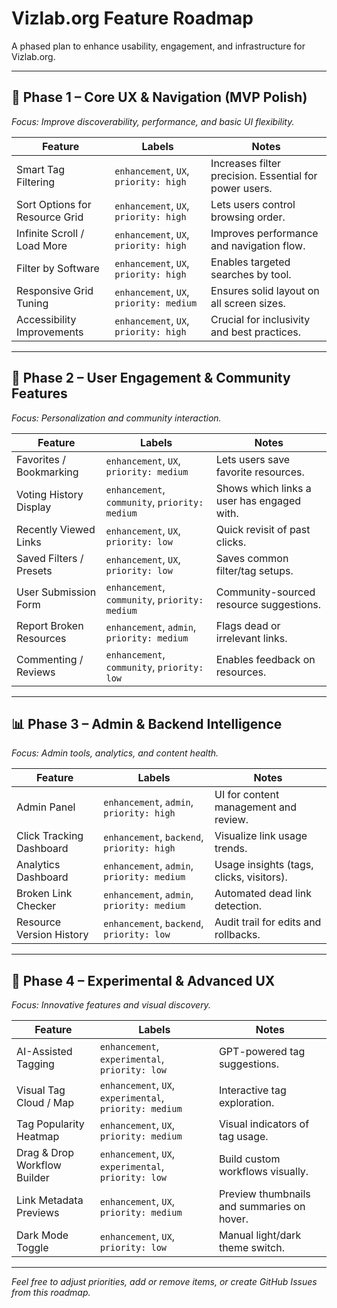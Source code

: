 # Vizlab.org Feature Roadmap

A phased plan to enhance usability, engagement, and infrastructure for Vizlab.org.

---

## 🚀 Phase 1 – Core UX & Navigation (MVP Polish)
*Focus: Improve discoverability, performance, and basic UI flexibility.*

| Feature                       | Labels                          | Notes                                        |
|-------------------------------|---------------------------------|----------------------------------------------|
| Smart Tag Filtering           | `enhancement`, `UX`, `priority: high`   | Increases filter precision. Essential for power users. |
| Sort Options for Resource Grid| `enhancement`, `UX`, `priority: high`   | Lets users control browsing order.          |
| Infinite Scroll / Load More   | `enhancement`, `UX`, `priority: high`   | Improves performance and navigation flow.    |
| Filter by Software            | `enhancement`, `UX`, `priority: high`   | Enables targeted searches by tool.           |
| Responsive Grid Tuning        | `enhancement`, `UX`, `priority: medium` | Ensures solid layout on all screen sizes.    |
| Accessibility Improvements     | `enhancement`, `UX`, `priority: high`   | Crucial for inclusivity and best practices. |

---

## 🔄 Phase 2 – User Engagement & Community Features
*Focus: Personalization and community interaction.*

| Feature                    | Labels                            | Notes                                           |
|----------------------------|-----------------------------------|-------------------------------------------------|
| Favorites / Bookmarking    | `enhancement`, `UX`, `priority: medium` | Lets users save favorite resources.            |
| Voting History Display     | `enhancement`, `community`, `priority: medium` | Shows which links a user has engaged with. |
| Recently Viewed Links      | `enhancement`, `UX`, `priority: low`     | Quick revisit of past clicks.                   |
| Saved Filters / Presets    | `enhancement`, `UX`, `priority: low`     | Saves common filter/tag setups.                 |
| User Submission Form       | `enhancement`, `community`, `priority: medium` | Community-sourced resource suggestions.   |
| Report Broken Resources    | `enhancement`, `admin`, `priority: medium` | Flags dead or irrelevant links.            |
| Commenting / Reviews       | `enhancement`, `community`, `priority: low` | Enables feedback on resources.             |

---

## 📊 Phase 3 – Admin & Backend Intelligence
*Focus: Admin tools, analytics, and content health.*

| Feature                   | Labels                                  | Notes                                           |
|---------------------------|-----------------------------------------|-------------------------------------------------|
| Admin Panel               | `enhancement`, `admin`, `priority: high`       | UI for content management and review.           |
| Click Tracking Dashboard  | `enhancement`, `backend`, `priority: high`     | Visualize link usage trends.                    |
| Analytics Dashboard       | `enhancement`, `admin`, `priority: medium`     | Usage insights (tags, clicks, visitors).         |
| Broken Link Checker       | `enhancement`, `admin`, `priority: medium`     | Automated dead link detection.                  |
| Resource Version History  | `enhancement`, `backend`, `priority: low`      | Audit trail for edits and rollbacks.            |

---

## 🧪 Phase 4 – Experimental & Advanced UX
*Focus: Innovative features and visual discovery.*

| Feature                    | Labels                                     | Notes                                           |
|----------------------------|--------------------------------------------|-------------------------------------------------|
| AI-Assisted Tagging        | `enhancement`, `experimental`, `priority: low` | GPT-powered tag suggestions.                    |
| Visual Tag Cloud / Map     | `enhancement`, `UX`, `experimental`, `priority: medium` | Interactive tag exploration.           |
| Tag Popularity Heatmap     | `enhancement`, `UX`, `priority: medium`         | Visual indicators of tag usage.                |
| Drag & Drop Workflow Builder| `enhancement`, `UX`, `experimental`, `priority: low` | Build custom workflows visually.       |
| Link Metadata Previews     | `enhancement`, `UX`, `priority: medium`         | Preview thumbnails and summaries on hover.     |
| Dark Mode Toggle           | `enhancement`, `UX`, `priority: low`             | Manual light/dark theme switch.               |

---

*Feel free to adjust priorities, add or remove items, or create GitHub Issues from this roadmap.*

